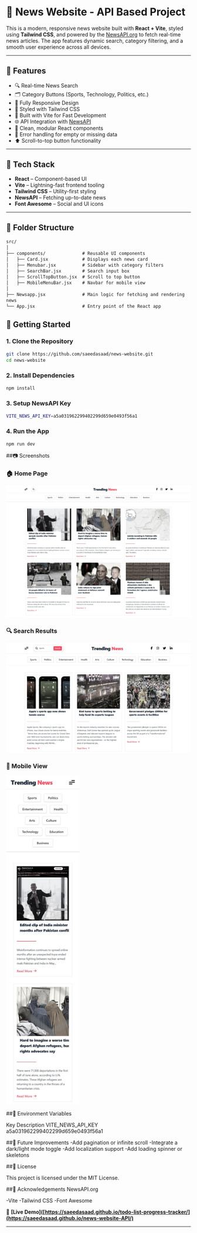 # 📰 News Website - API Based Project

This is a modern, responsive news website built with **React + Vite**, styled using **Tailwind CSS**, and powered by the [NewsAPI.org](https://newsapi.org/) to fetch real-time news articles. The app features dynamic search, category filtering, and a smooth user experience across all devices.

---

## 🌟 Features

- 🔍 Real-time News Search  
- 🗂️ Category Buttons (Sports, Technology, Politics, etc.)  
- 📱 Fully Responsive Design  
- 🎨 Styled with Tailwind CSS  
- 🚀 Built with Vite for Fast Development  
- 🌐 API Integration with [NewsAPI](https://newsapi.org/)  
- 📜 Clean, modular React components  
- 🧼 Error handling for empty or missing data  
- ⬆️ Scroll-to-top button functionality  

---

## 🧰 Tech Stack

- **React** – Component-based UI  
- **Vite** – Lightning-fast frontend tooling  
- **Tailwind CSS** – Utility-first styling  
- **NewsAPI** – Fetching up-to-date news  
- **Font Awesome** – Social and UI icons  

---

## 📁 Folder Structure

```text
src/
│
├── components/              # Reusable UI components
│   ├── Card.jsx             # Displays each news card
│   ├── Menubar.jsx          # Sidebar with category filters
│   ├── SearchBar.jsx        # Search input box
│   ├── ScrollTopButton.jsx  # Scroll to top button
│   ├── MobileMenuBar.jsx    # Navbar for mobile view
│
├── Newsapp.jsx              # Main logic for fetching and rendering news
└── App.jsx                  # Entry point of the React app
```
## 🚀 Getting Started

### 1. Clone the Repository

```bash
git clone https://github.com/saeedasaad/news-website.git
cd news-website
```

### 2. Install Dependencies

```bash
npm install
```
### 3. Setup NewsAPI Key

```bash
VITE_NEWS_API_KEY=a5a031962299402299d659e0493f56a1

```
### 4. Run the App

```bash
npm run dev
```

##📷 Screenshots

<h3>🏠 Home Page</h3>
<img src="screenshots/homepage.png" alt="Home Page" width="700" />

<h3>🔍 Search Results</h3>
<img src="screenshots/search.png" alt="Search Results" width="700" />

<h3>📱 Mobile View</h3>
<img src="screenshots/mobile.png" alt="Mobile View" width="200" hight="400" />


##🔐 Environment Variables

Key	Description
VITE_NEWS_API_KEY	a5a031962299402299d659e0493f56a1

##🧪 Future Improvements
-Add pagination or infinite scroll
-Integrate a dark/light mode toggle
-Add localization support
-Add loading spinner or skeletons

##📄 License

This project is licensed under the MIT License.

##🙌 Acknowledgements
NewsAPI.org

-Vite
-Tailwind CSS
-Font Awesome

🔗 **[Live Demo]([https://saeedasaad.github.io/todo-list-progress-tracker/](https://saeedasaad.github.io/news-website-API/)**

---
